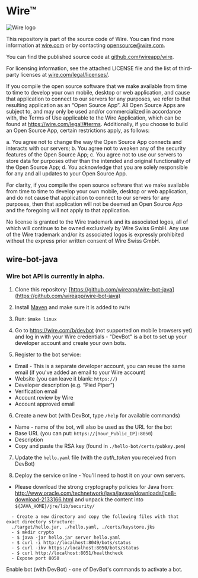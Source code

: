 # Wire™

![Wire logo](https://github.com/wireapp/wire/blob/master/assets/logo.png?raw=true)

This repository is part of the source code of Wire. You can find more information at [wire.com](https://wire.com) or by contacting opensource@wire.com.

You can find the published source code at [github.com/wireapp/wire](https://github.com/wireapp/wire).

For licensing information, see the attached LICENSE file and the list of third-party licenses at [wire.com/legal/licenses/](https://wire.com/legal/licenses/).

If you compile the open source software that we make available from time to time to develop your own mobile, desktop or web application, and cause that application to connect to our servers for any purposes, we refer to that resulting application as an “Open Source App”.  All Open Source Apps are subject to, and may only be used and/or commercialized in accordance with, the Terms of Use applicable to the Wire Application, which can be found at https://wire.com/legal/#terms.  Additionally, if you choose to build an Open Source App, certain restrictions apply, as follows:

a. You agree not to change the way the Open Source App connects and interacts with our servers; b. You agree not to weaken any of the security features of the Open Source App; c. You agree not to use our servers to store data for purposes other than the intended and original functionality of the Open Source App; d. You acknowledge that you are solely responsible for any and all updates to your Open Source App.

For clarity, if you compile the open source software that we make available from time to time to develop your own mobile, desktop or web application, and do not cause that application to connect to our servers for any purposes, then that application will not be deemed an Open Source App and the foregoing will not apply to that application.

No license is granted to the Wire trademark and its associated logos, all of which will continue to be owned exclusively by Wire Swiss GmbH. Any use of the Wire trademark and/or its associated logos is expressly prohibited without the express prior written consent of Wire Swiss GmbH.

## wire-bot-java

### Wire bot API is currently in alpha.

1. Clone this repository: [https://github.com/wireapp/wire-bot-java](https://github.com/wireapp/wire-bot-java)

2. Install [Maven](http://maven.apache.org/install.html) and make sure it is added to `PATH`

3. Run: `$make linux`

4. Go to https://wire.com/b/devbot (not supported on mobile browsers yet) and log in with your Wire credentials - "DevBot" is a bot to set up your developer account and create your own bots.

5. Register to the bot service:
  - Email - This is a separate developer account, you can reuse the same email (if you've added an email to your Wire account)
  - Website (you can leave it blank: `https://`)
  - Developer description (e.g. “Pied Piper”)
  - Verification email
  - Account review by Wire
  - Account approved email

6. Create a new bot (with DevBot, type `/help` for available commands)
  - Name - name of the bot, will also be used as the URL for the bot
  - Base URL (you can put: `https://[Your_Public_IP]:8050`)
  - Description
  - Copy and paste the RSA key (found in `./hello-bot/certs/pubkey.pem`)

7. Update the `hello.yaml` file (with the *auth_token* you received from DevBot)

8. Deploy the service online - You'll need to host it on your own servers.
  - Please download the strong cryptography policies for Java from:
	  http://www.oracle.com/technetwork/java/javase/downloads/jce8-download-2133166.html
    and unpack the content into `${JAVA_HOME}/jre/lib/security/`
```
  - Create a new directory and copy the following files with that exact directory structure:
  ./target/hello.jar, ./hello.yaml, ./certs/keystore.jks
  - $ mkdir crypto
  - $ java -jar hello.jar server hello.yaml
  - $ curl -i http://localhost:8049/bots/status
  - $ curl -ikv https://localhost:8050/bots/status
  - $ curl http://localhost:8051/healthcheck
  - Expose port 8050
```

Enable bot (with DevBot) - one of DevBot's commands to activate a bot.
